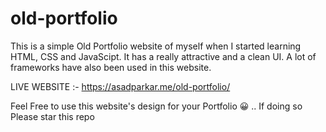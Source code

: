 # old-portfolio
This is a simple Old Portfolio website of myself when I started learning HTML, CSS and JavaScipt. It has a really attractive and a clean UI. A lot of frameworks have also been used in this website.


LIVE WEBSITE :- https://asadparkar.me/old-portfolio/

Feel Free to use this website's design for your Portfolio 😀 .. If doing so Please star this repo
